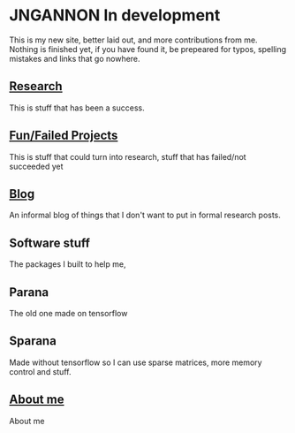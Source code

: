 # JNGANNON In development

This is my new site, better laid out, and more contributions from me. Nothing is finished yet, if you have found it, be prepeared for typos, spelling mistakes and links that go nowhere. 

## [Research](/research)

This is stuff that has been a success.

## [Fun/Failed Projects](/funfailures)

This is stuff that could turn into research, stuff that has failed/not succeeded yet

## [Blog](/blog)

An informal blog of things that I don't want to put in formal research posts.

## Software stuff

The packages I built to help me,

## Parana
The old one made on tensorflow

## Sparana 
Made without tensorflow so I can use sparse matrices, more memory control and stuff.

## [About me](/about)

About me 